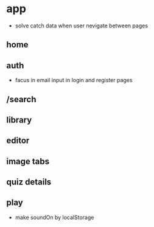 # app

- solve catch data when user nevigate between pages

## home

## auth

- facus in  email input in login and register pages

## /search

## library

## editor

## image tabs

## quiz details

## play

- make soundOn by localStorage
